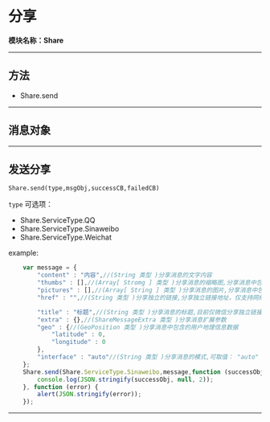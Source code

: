 # 分享
**模块名称：Share**

****

## 方法
* Share.send

****

## 消息对象

****

## 发送分享
`Share.send(type,msgObj,successCB,failedCB)`

`type` 可选项：

* Share.ServiceType.QQ
* Share.ServiceType.Sinaweibo
* Share.ServiceType.Weichat

example:

```js
	var message = {
		"content" : "内容",//(String 类型 )分享消息的文字内容
		"thumbs" : [],//(Array[ Stromg ] 类型 )分享消息的缩略图,分享消息中包含的缩略图路径； 若分享平台仅支持提交一张图片，传入多张图片则仅提交第一张图片； 如果分享平台的信息不支持缩略图，若没有设置消息的图片（pictures）则使用缩略图，否则忽略其属性值。 注意：图片有大小限制，推荐图片小于20Kb。
		"pictures" : [],//(Array[ String ] 类型 )分享消息的图片,分享消息中包含的图片路径，仅支持本地路径。 若分享平台仅支持提交一张图片，传入多张图片则仅提交第一张图片。 如果不能同时支持其它内容信息，优先级顺序为：pictures>content。
		"href" : "",//(String 类型 )分享独立的链接,分享独立链接地址，仅支持网络地址（以http://或https://开头）。 如果不能同时支持其它内容信息，优先级顺序为：href>pictures>content。

		"title" : "标题",//(String 类型 )分享消息的标题,目前仅微信分享独立链接消息时支持。
		"extra" : {},//(ShareMessageExtra 类型 )分享消息扩展参数
		"geo" : {//(GeoPosition 类型 )分享消息中包含的用户地理信息数据
			"latitude" : 0,
			"longitude" : 0
		},
		"interface" : "auto"//(String 类型 )分享消息的模式,可取值： "auto" - 自动选择，如果已经安装微博客户端则采用编辑界面进行分享，否则采用无界面分享； "slient" - 静默分享，采用无界面模式进行分享； "editable" - 进入编辑界面，用户确认分享内容后发送，如果当前未安装微博客户端则触发错误回调。 默认值为"auto"。 （仅新浪微博分享时生效）
	};
	Share.send(Share.ServiceType.Sinaweibo,message,function (successObj) {
		console.log(JSON.stringify(successObj, null, 2));
	}, function (error) {
		alert(JSON.stringify(error));
	});
```

****

